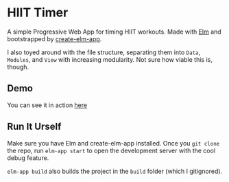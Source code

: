 # HIIT Timer

A simple Progressive Web App for timing HIIT workouts. Made with [Elm](https://elm-lang.org) and bootstrapped by [create-elm-app](https://github.com/halfzebra/create-elm-app).


I also toyed around with the file structure, separating them into `Data`, `Modules`, and `View` with increasing modularity. Not sure how viable this is, though.


## Demo 

You can see it in action [here](https://joshuaji.com/projects/hiit-timer/)

## Run It Urself

Make sure you have Elm and create-elm-app installed. Once you `git clone` the repo, run `elm-app start` to open the development server with the cool debug feature.

`elm-app build` also builds the project in the `build` folder (which I gitignored).